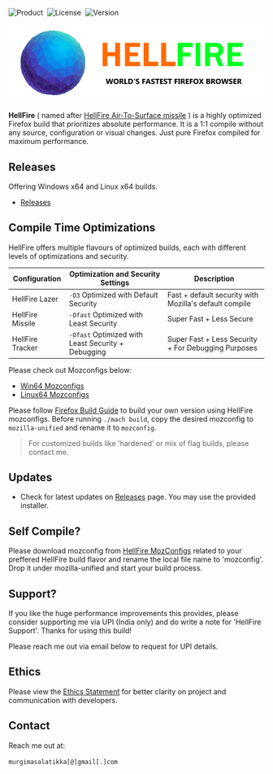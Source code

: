 ![Product](https://img.shields.io/badge/-HellFire-61DAFB?logo=firefox&logoColor=white&style=for-the-badge) &nbsp;![License](https://img.shields.io/badge/-MPLv2.0-61DAFB?logo=license&logoColor=white&style=for-the-badge) &nbsp;![Version](https://img.shields.io/badge/-123.0a1_REV2-61DAFB?logo=version&logoColor=white&style=for-the-badge)

<p align="center">
  <img src="https://raw.githubusercontent.com/BVSHAI/HellFire/main/Assets/logo.png">
</p>

**HellFire** ( named after [HellFire Air-To-Surface missile](https://en.wikipedia.org/wiki/AGM-114_Hellfire) ) is a highly optimized Firefox build that prioritizes absolute performance. It is a 1:1 compile without any source, configuration or visual changes. Just pure Firefox compiled for maximum performance.

## Releases

Offering Windows x64 and Linux x64 builds.

- [Releases](https://github.com/BVSHAI/HellFire/releases/)

## Compile Time Optimizations

HellFire offers multiple flavours of optimized builds, each with different levels of optimizations and security.

| Configuration          | Optimization and Security Settings                     | Description                                            |
|------------------------|--------------------------------------------------------|--------------------------------------------------------|
| HellFire Lazer         | `-O3` Optimized with Default Security                  | Fast + default security with Mozilla's default compile |
| HellFire Missile       | `-Ofast` Optimized with Least Security                 | Super Fast + Less Secure                               |
| HellFire Tracker       | `-Ofast` Optimized with Least Security + Debugging     | Super Fast + Less Security + For Debugging Purposes    |

Please check out Mozconfigs below:

- [Win64 Mozconfigs](https://github.com/BVSHAI/HellFire/tree/main/MozConfigs/Win64)
- [Linux64 Mozconfigs](https://github.com/BVSHAI/HellFire/tree/main/MozConfigs/Linux64)

Please follow [Firefox Build Guide](https://firefox-source-docs.mozilla.org/setup/) to build your own version using HellFire mozconfigs. Before running `./mach build`, copy the desired mozconfig to `mozilla-unified` and rename it to `mozconfig`.

> For customized builds like 'hardened' or mix of flag builds, please contact me.

## Updates

- Check for latest updates on [Releases](https://github.com/BVSHAI/HellFire/releases/) page. You may use the provided installer.

## Self Compile?

Please download mozconfig from [HellFire MozConfigs](https://github.com/BVSHAI/HellFire/tree/main/MozConfigs) related to your preffered HellFire build flavor and rename the local file name to 'mozconfig'. Drop it under mozilla-unified and start your build process.

## Support?

If you like the huge performance improvements this provides, please consider supporting me via UPI (India only) and do write a note for 'HellFire Support'. Thanks for using this build!

Please reach me out via email below to request for UPI details.

## Ethics

Please view the [Ethics Statement](https://raw.githubusercontent.com/BVSHAI/HellFire/main/ETHICS.md) for better clarity on project and communication with developers.

## Contact

Reach me out at:

`murgimasalatikka[@]gmail[.]com`
